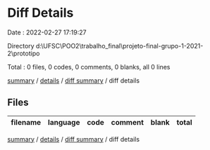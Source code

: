 # Diff Details

Date : 2022-02-27 17:19:27

Directory d:\UFSC\POO2\trabalho_final\projeto-final-grupo-1-2021-2\prototipo

Total : 0 files,  0 codes, 0 comments, 0 blanks, all 0 lines

[summary](results.md) / [details](details.md) / [diff summary](diff.md) / diff details

## Files
| filename | language | code | comment | blank | total |
| :--- | :--- | ---: | ---: | ---: | ---: |

[summary](results.md) / [details](details.md) / [diff summary](diff.md) / diff details